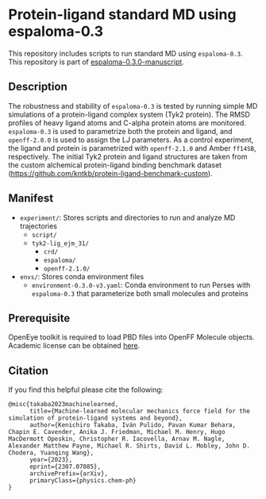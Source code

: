 # Protein-ligand standard MD using espaloma-0.3
This repository includes scripts to run standard MD using `espaloma-0.3`.
This repository is part of [espaloma-0.3.0-manuscript](https://github.com/choderalab/espaloma-0.3.0-manuscript).


## Description
The robustness and stability of `espaloma-0.3` is tested by running simple MD simulations of a protein-ligand complex system (Tyk2 protein).
The RMSD profiles of heavy ligand atoms and C-alpha protein atoms are monitored. 
`espaloma-0.3` is used to parametrize both the protein and ligand, and `openff-2.0.0` is used to assign the LJ parameters. 
As a control experiment, the ligand and protein is parametrized with `openff-2.1.0` and Amber `ff14SB`, respectively.
The initial Tyk2 protein and ligand structures are taken from the custom alchemical protein-ligand binding benchmark dataset (https://github.com/kntkb/protein-ligand-benchmark-custom).


## Manifest
- `experiment/`: Stores scripts and directories to run and analyze MD trajectories
    - `script/`
    - `tyk2-lig_ejm_31/`
        - `crd/`
        - `espaloma/`
        - `openff-2.1.0/`
- `envs/`: Stores conda environment files
    - `environment-0.3.0-v3.yaml`: Conda environment to run Perses with `espaloma-0.3` that parameterize both small molecules and proteins


## Prerequisite
OpenEye toolkit is required to load PBD files into OpenFF Molecule objects. Academic license can be obtained [here](https://www.eyesopen.com/academic-licensing).


## Citation
If you find this helpful please cite the following:

```
@misc{takaba2023machinelearned,
      title={Machine-learned molecular mechanics force field for the simulation of protein-ligand systems and beyond}, 
      author={Kenichiro Takaba, Iván Pulido, Pavan Kumar Behara, Chapin E. Cavender, Anika J. Friedman, Michael M. Henry, Hugo MacDermott Opeskin, Christopher R. Iacovella, Arnav M. Nagle, Alexander Matthew Payne, Michael R. Shirts, David L. Mobley, John D. Chodera, Yuanqing Wang},
      year={2023},
      eprint={2307.07085},
      archivePrefix={arXiv},
      primaryClass={physics.chem-ph}
}
```